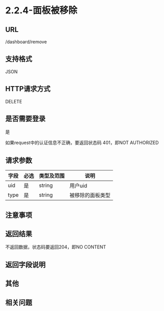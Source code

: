# 2.2.4-面板被移除

## URL

/dashboard/remove

## 支持格式

JSON

## HTTP请求方式

DELETE

## 是否需要登录

是

如果request中的认证信息不正确，要返回状态码 401，即NOT AUTHORIZED

## 请求参数

字段 | 必选 | 类型及范围 | 说明
----|------|----------|-------------
uid     | 是   | string  | 用户uid
type    | 是   | string  | 被移除的面板类型

## 注意事项

## 返回结果

不返回数据，状态码要返回204，即NO CONTENT

## 返回字段说明

## 其他

## 相关问题

